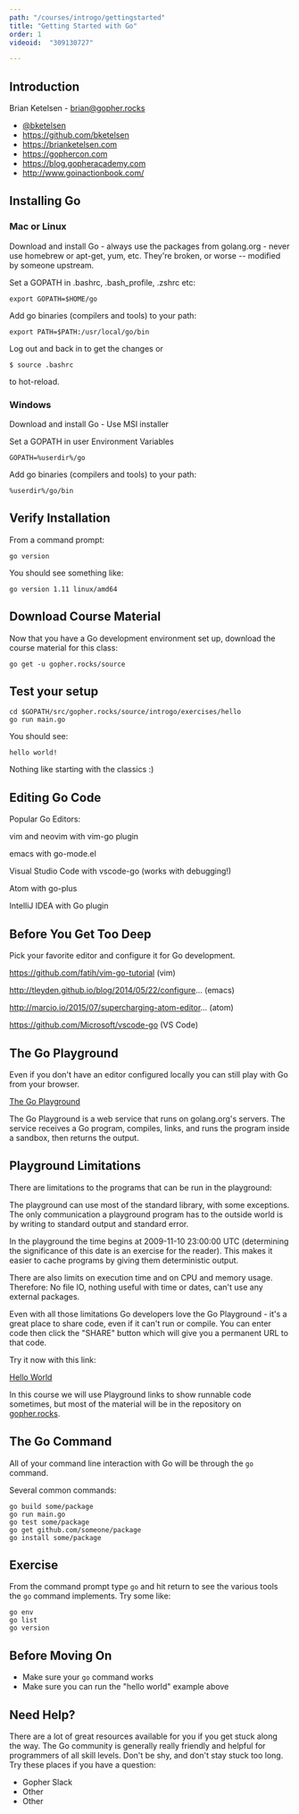 ```yaml
---
path: "/courses/introgo/gettingstarted"
title: "Getting Started with Go"
order: 1
videoid:  "309130727"

---
```



## Introduction

Brian Ketelsen - brian@gopher.rocks

- [@bketelsen](https://twitter.com/bketelsen) 
- https://github.com/bketelsen
- https://brianketelsen.com
- https://gophercon.com
- https://blog.gopheracademy.com
- http://www.goinactionbook.com/

## Installing Go 

### Mac or Linux

Download and install Go - always use the packages from golang.org - never use homebrew or apt-get, yum, etc. They're broken, or worse -- modified by someone upstream.

Set a GOPATH in .bashrc, .bash_profile, .zshrc etc:

	export GOPATH=$HOME/go

Add go binaries (compilers and tools) to your path:

	export PATH=$PATH:/usr/local/go/bin

Log out and back in to get the changes or

	$ source .bashrc

to hot-reload.


### Windows

Download and install Go - Use MSI installer

Set a GOPATH in user Environment Variables

	GOPATH=%userdir%/go

Add go binaries (compilers and tools) to your path:

	%userdir%/go/bin	

## Verify Installation

From a command prompt:
	
	go version

You should see something like:

	go version 1.11 linux/amd64

## Download Course Material

Now that you have a Go development environment set up, download the course material for this class:

	go get -u gopher.rocks/source

## Test your setup

	cd $GOPATH/src/gopher.rocks/source/introgo/exercises/hello
	go run main.go

You should see:

	hello world!

Nothing like starting with the classics :)


## Editing Go Code

Popular Go Editors:

vim and neovim with vim-go plugin 

emacs with go-mode.el

Visual Studio Code with vscode-go (works with debugging!) 

Atom with go-plus

IntelliJ IDEA with Go plugin

## Before You Get Too Deep

Pick your favorite editor and configure it for Go development.

https://github.com/fatih/vim-go-tutorial (vim)

http://tleyden.github.io/blog/2014/05/22/configure... (emacs)

http://marcio.io/2015/07/supercharging-atom-editor... (atom)

https://github.com/Microsoft/vscode-go (VS Code)


## The Go Playground

Even if you don't have an editor configured locally you can still play with Go from your browser.

[The Go Playground](https://play.golang.org)

The Go Playground is a web service that runs on golang.org's servers. The service receives a Go program, compiles, links, and runs the program inside a sandbox, then returns the output.

## Playground Limitations

There are limitations to the programs that can be run in the playground:

The playground can use most of the standard library, with some exceptions. The only communication a playground program has to the outside world is by writing to standard output and standard error.

In the playground the time begins at 2009-11-10 23:00:00 UTC (determining the significance of this date is an exercise for the reader). This makes it easier to cache programs by giving them deterministic output.

There are also limits on execution time and on CPU and memory usage. Therefore: No file IO, nothing useful with time or dates, can't use any external packages.

Even with all those limitations Go developers love the Go Playground - it's a great place to share code, even if it can't run or compile. You can enter code then click the "SHARE" button which will give you a permanent URL to that code.

Try it now with this link: 

[Hello World](https://play.golang.org/p/992fMmkkxr)

In this course we will use Playground links to show runnable code sometimes, but most of the material will be in the repository on [gopher.rocks](https://github.com/bketelsen/lessons).

## The Go Command

All of your command line interaction with Go will be through the `go` command.

Several common commands:
	
	go build some/package
	go run main.go
	go test some/package
	go get github.com/someone/package
	go install some/package

## Exercise

From the command prompt type `go` and hit return to see the various tools the `go` command implements.  Try some like:

	go env
	go list
	go version

## Before Moving On

- Make sure your `go` command works
- Make sure you can run the "hello world" example above

## Need Help?

There are a lot of great resources available for you if you get stuck along the way.  The Go community is generally really friendly and helpful for programmers of all skill levels.  Don't be shy, and don't stay stuck too long.  Try these places if you have a question:

- Gopher Slack
- Other
- Other